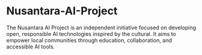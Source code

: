 # Nusantara-AI-Project
The Nusantara AI Project is an independent initiative focused on developing open, responsible AI technologies inspired by the cultural. It aims to empower local communities through education, collaboration, and accessible AI tools.
